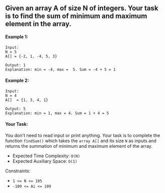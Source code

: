 ## Given an array A of size N of integers. Your task is to find the sum of minimum and maximum element in the array.

#### Example 1:
```
Input:
N = 5
A[] = {-2, 1, -4, 5, 3}

Output: 1
Explanation: min = -4, max =  5. Sum = -4 + 5 = 1
 ```

#### Example 2:
```
Input:
N = 4
A[]  = {1, 3, 4, 1}

Output: 5
Explanation: min = 1, max = 4. Sum = 1 + 4 = 5
```

#### Your Task:  
You don't need to read input or print anything. Your task is to complete the function `findSum()` which takes the `array A[]` and its size `N` as inputs and returns the summation of minimum and maximum element of the array.

 

- Expected Time Complexity: `O(N)`
- Expected Auxiliary Space: `O(1)`

 

Constraints:
- `1 <= N <= 105`
- `-109 <= Ai <= 109`
